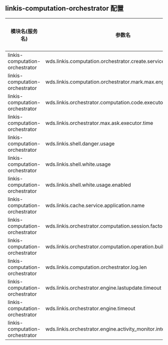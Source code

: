 ## linkis-computation-orchestrator 配置


| 模块名(服务名) | 参数名 | 默认值 | 描述 | 是否引用|
| -------- | -------- | ----- |----- |  -----   |
|linkis-computation-orchestrator|wds.linkis.computation.orchestrator.create.service |dss|orchestrator.create.service|
|linkis-computation-orchestrator|wds.linkis.computation.orchestrator.mark.max.engine|3 |orchestrator.mark.max.engine|
|linkis-computation-orchestrator|wds.linkis.orchestrator.computation.code.executor.manager.class|    |orchestrator.computation.code.executor.manager.class|
|linkis-computation-orchestrator|wds.linkis.orchestrator.max.ask.executor.time| 10m  |orchestrator.max.ask.executor.time|
|linkis-computation-orchestrator|wds.linkis.shell.danger.usage|rm,sh,find,kill,python,for,source,hdfs,hadoop,spark-sql,spark-submit,pyspark,spark-shell,hive,yarn |danger.usage|
|linkis-computation-orchestrator|wds.linkis.shell.white.usage| cd,ls| shell.white.usage |
|linkis-computation-orchestrator|wds.linkis.shell.white.usage.enabled|false| white.usage.enabled|
|linkis-computation-orchestrator|wds.linkis.cache.service.application.name| linkis-ps-publicservice |service.application.nam|
|linkis-computation-orchestrator|wds.linkis.orchestrator.computation.session.factory.class|  | orchestrator.computation.session.factory.class|
|linkis-computation-orchestrator|wds.linkis.orchestrator.computation.operation.builder.class|    |orchestrator.computation.operation.builder.class|
|linkis-computation-orchestrator|wds.linkis.computation.orchestrator.log.len|100|orchestrator.log.len|
|linkis-computation-orchestrator|wds.linkis.orchestrator.engine.lastupdate.timeout|5s| orchestrator.engine.lastupdate.timeout |
|linkis-computation-orchestrator|wds.linkis.orchestrator.engine.timeout| 10s| orchestrator.engine.timeout|
|linkis-computation-orchestrator|wds.linkis.orchestrator.engine.activity_monitor.interval|10s| orchestrator.engine.activity_monitor.interval||
 

